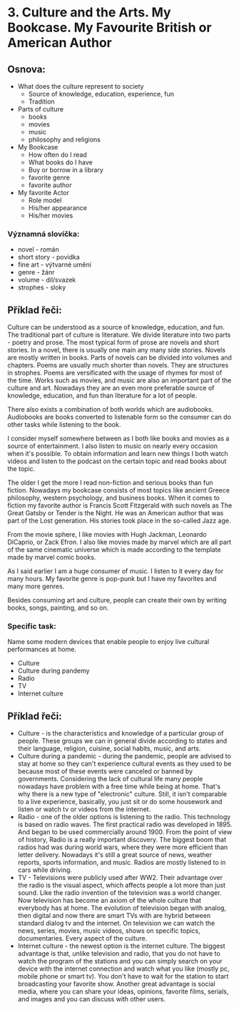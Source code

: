 # 3. Culture and the Arts. My Bookcase. My Favourite British or American Author

## Osnova:

* What does the culture represent to society
  * Source of knowledge, education, experience, fun
  * Tradition
* Parts of culture
  * books
  * movies
  * music
  * philosophy and religions 
* My Bookcase
  * How often do I read
  * What books do I have 
  * Buy or borrow in a library
  * favorite genre 
  * favorite author
* My favorite Actor
  * Role model
  * His/her appearance
  * His/her movies

### Významná slovíčka:

* novel - román 
* short story - povídka
* fine art - výtvarné umění 
* genre - žánr 
* volume - díl/svazek 
* strophes - sloky

## Příklad řeči:
Culture can be understood as a source of knowledge, education, and fun. The traditional part of culture is literature. We divide literature into two parts - poetry and prose. The most typical form of prose are novels and short stories. In a novel, there is usually one main any many side stories. Novels are mostly written in books. Parts of novels can be divided into volumes and chapters. 
Poems are usually much shorter than novels. They are structures in strophes. Poems are versificated with the usage of rhymes for most of the time. 
Works such as movies, and music are also an important part of the culture and art. Nowadays they are an even more preferable source of knowledge, education, and fun than literature for a lot of people. 

There also exists a combination of both worlds which are audiobooks. Audiobooks are books converted to listenable form so the consumer can do other tasks while listening to the book.

I consider myself somewhere between as I both like books and movies as a source of entertainment. I also listen to music on nearly every occasion when it's possible. To obtain information and learn new things I both watch videos and listen to the podcast on the certain topic and read books about the topic.

The older I get the more I read non-fiction and serious books than fun fiction. Nowadays my bookcase consists of most topics like ancient Greece philosophy, western psychology, and business books. 
When it comes to fiction my favorite author is Francis Scott Fitzgerald with such novels as The Great Gatsby or Tender is the Night. He was an American author that was part of the Lost generation. His stories took place in the so-called Jazz age. 
 
From the movie sphere, I like movies with Hugh Jackman, Leonardo DiCaprio, or Zack Efron. I also like movies made by marvel which are all part of the same cinematic universe which is made according to the template made by marvel comic books.

As I said earlier I am a huge consumer of music. I listen to it every day for many hours. My favorite genre is pop-punk but I have my favorites and many more genres. 

Besides consuming art and culture, people can create their own by writing books, songs, painting, and so on. 


### Specific task:
Name some modern devices that enable people to enjoy live cultural performances at home.

* Culture
* Culture during pandemy
* Radio
* TV
* Internet culture

## Příklad řeči:
* Culture - is the characteristics and knowledge of a particular group of people. These groups we can in general divide according to states and their language, religion, cuisine, social habits, music, and arts.
* Culture during a pandemic - during the pandemic, people are advised to stay at home so they can't experience cultural events as they used to be because most of these events were canceled or banned by governments. Considering the lack of cultural life many people nowadays have problem with a free time while being at home. That's why there is a new type of "electronic" culture. Still, it isn't comparable to a live experience, basically, you just sit or do some housework and listen or watch tv or videos from the internet. 
* Radio - one of the older options is listening to the radio. This technology is based on radio waves. The first practical radio was developed in 1895. And began to be used commercially around 1900. From the point of view of history, Radio is a really important discovery. The biggest boom that radios had was during world wars, where they were more efficient than letter delivery. Nowadays it's still a great source of news, weather reports, sports information, and music. Radios are mostly listened to in cars while driving.
* TV - Televisions were publicly used after WW2. Their advantage over the radio is the visual aspect, which affects people a lot more than just sound. Like the radio invention of the television was a world changer. Now television has become an axiom of the whole culture that everybody has at home. The evolution of television began with analog, then digital and now there are smart TVs with are hybrid between standard dialog tv and the internet. On television we can watch the news, series, movies, music videos, shows on specific topics, documentaries. Every aspect of the culture.
* Internet culture - the newest option is the internet culture. The biggest advantage is that, unlike television and radio, that you do not have to watch the program of the stations and you can simply search on your device with the internet connection and watch what you like (mostly pc, mobile phone or smart tv). You don't have to wait for the station to start broadcasting your favorite show. Another great advantage is social media, where you can share your ideas, opinions, favorite films, serials, and images and you can discuss with other users.